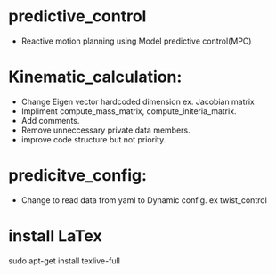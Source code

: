 # predictive_control
- Reactive motion planning using Model predictive control(MPC)

# Kinematic_calculation:
- Change Eigen vector hardcoded dimension ex. Jacobian matrix
- Impliment compute_mass_matrix, compute_initeria_matrix. 
- Add comments.
- Remove unneccessary private data members.
- improve code structure but not priority.

# predicitve_config:
- Change to read data from yaml to Dynamic config. ex twist_control

# install LaTex
sudo apt-get install texlive-full
  
